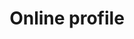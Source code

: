 ---
content_type: topic
learning_outcomes:
prerequisites:
  hard: 
  soft: []
ready: true
tags:
- employability
title: Online profile
---